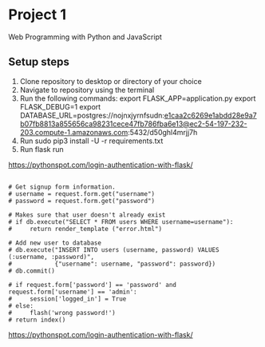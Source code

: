 # Project 1

Web Programming with Python and JavaScript

## Setup steps

1. Clone repository to desktop or directory of your choice
2. Navigate to repository using the terminal
3. Run the following commands:
    export FLASK_APP=application.py
    export FLASK_DEBUG=1
    export DATABASE_URL=postgres://nojnxjyrnfsudn:e1caa2c6269e1abdd28e9a7b07fb8813a855656ca98231cece47fb786fba6e13@ec2-54-197-232-203.compute-1.amazonaws.com:5432/d50ghl4mrjj7h
4. Run sudo pip3 install -U -r requirements.txt 
4. Run flask run



https://pythonspot.com/login-authentication-with-flask/
## 

    # Get signup form information.
    # username = request.form.get("username")
    # password = request.form.get("password") 

    # Makes sure that user doesn't already exist
    # if db.execute("SELECT * FROM users WHERE username=username"):
    #     return render_template ("error.html")

    # Add new user to database
    # db.execute("INSERT INTO users (username, password) VALUES (:username, :password)",
    #            {"username": username, "password": password})
    # db.commit()

    # if request.form['password'] == 'password' and request.form['username'] == 'admin':
    #     session['logged_in'] = True
    # else:
    #     flash('wrong password!')
    # return index()

https://pythonspot.com/login-authentication-with-flask/